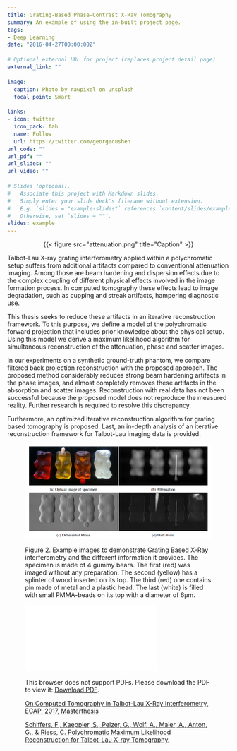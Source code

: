 ```yaml
---
title: Grating-Based Phase-Contrast X-Ray Tomography
summary: An example of using the in-built project page.
tags:
- Deep Learning
date: "2016-04-27T00:00:00Z"

# Optional external URL for project (replaces project detail page).
external_link: ""

image:
  caption: Photo by rawpixel on Unsplash
  focal_point: Smart

links:
- icon: twitter
  icon_pack: fab
  name: Follow
  url: https://twitter.com/georgecushen
url_code: ""
url_pdf: ""
url_slides: ""
url_video: ""

# Slides (optional).
#   Associate this project with Markdown slides.
#   Simply enter your slide deck's filename without extension.
#   E.g. `slides = "example-slides"` references `content/slides/example-slides.md`.
#   Otherwise, set `slides = ""`.
slides: example
---
```


<center>{{< figure src="attenuation.png" title="Caption" >}}</center>

Talbot-Lau X-ray grating interferometry applied within a polychromatic setup suffers from additional artifacts compared to conventional attenuation imaging. Among those are beam hardening and dispersion effects due to the complex coupling of different physical effects involved in the image formation process. In computed tomography these effects lead to image degradation, such as cupping and streak artifacts, hampering diagnostic use. 

This thesis seeks to reduce these artifacts in an iterative reconstruction framework. To this purpose, we define a model of the polychromatic forward projection that includes prior knowledge about the physical setup. Using this model we derive a maximum likelihood algorithm for simultaneous reconstruction of the attenuation, phase and scatter images. 

In our experiments on a synthetic ground-truth phantom, we compare filtered back projection reconstruction with the proposed approach. The proposed method considerably reduces strong beam hardening artifacts in the phase images, and almost completely removes these artifacts in the absorption and scatter images. Reconstruction with real data has not been successful because the proposed model does not reproduce the measured reality. Further research is required to resolve this discrepancy.

Furthermore, an optimized iterative reconstruction algorithm for grating based tomography is proposed. Last, an in-depth analysis of an iterative reconstruction framework for Talbot-Lau imaging data is provided.

<figure>
<img src="example_phase_contrast.png" />
<figcaption>
<p align=”justify”>
Figure 2. Example images to demonstrate Grating Based X-Ray interferometry and the different information it provides. The specimen is made of 4 gummy bears. The first (red) was imaged without any preparation. The second (yellow) has a splinter of wood inserted on its top. The third (red) one contains pin made of metal and a plastic head. The last (white) is filled with small PMMA-beads on its top with a diameter of 6µm.
</p>
</figcaption>



<object data="IMXP_Poster.pdf" type="application/pdf" width="700px" height="900px">
    <embed src="IMXP_Poster.pdf">
        <p>This browser does not support PDFs. Please download the PDF to view it: <a href="IMXP_Poster.pdf">Download PDF</a>.</p>
    </embed>
</object>

[On Computed Tomography in Talbot-Lau X-Ray Interferometry, ECAP, 2017, Masterthesis](/FlorianSchiffers_Masterthesis_2017.pdf)

[Schiffers, F., Kaeppler, S., Pelzer, G., Wolf, A., Maier, A., Anton, G., & Riess, C. Polychromatic Maximum Likelihood Reconstruction for Talbot-Lau X-ray Tomography.](/FlorianSchiffers_Fully3D2017.pdf)

